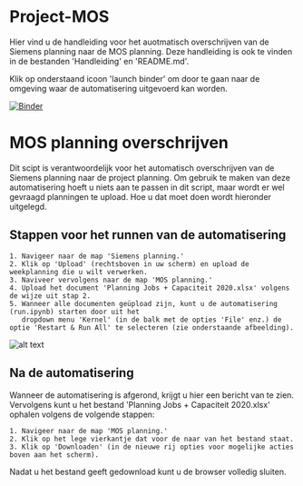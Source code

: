 # Project-MOS
Hier vind u de handleiding voor het auotmatisch overschrijven van de Siemens planning naar de MOS planning. Deze handleiding is ook te vinden in de bestanden 'Handleiding' en 'README.md'.

Klik op onderstaand icoon 'launch binder' om door te gaan naar de omgeving waar de automatisering uitgevoerd kan worden.

[![Binder](https://mybinder.org/badge_logo.svg)](https://mybinder.org/v2/gh/cwend-iam/MOS/main)

# MOS planning overschrijven
Dit scipt is verantwoordelijk voor het automatisch overschrijven van de Siemens planning naar de project planning. Om gebruik te maken van deze automatisering hoeft u niets aan te passen in dit script, maar wordt er wel gevraagd planningen te upload. Hoe u dat moet doen wordt hieronder uitgelegd. 

## Stappen voor het runnen van de automatisering
    1. Navigeer naar de map 'Siemens planning.'
    2. Klik op 'Upload' (rechtsboven in uw scherm) en upload de weekplanning die u wilt verwerken.
    3. Naviveer vervolgens naar de map 'MOS planning.'
    4. Upload het document 'Planning Jobs + Capaciteit 2020.xlsx' volgens de wijze uit stap 2.
    5. Wanneer alle documenten geüpload zijn, kunt u de automatisering (run.ipynb) starten door uit het 
       dropdown menu 'Kernel' (in de balk met de opties 'File' enz.) de optie 'Restart & Run All' te selecteren (zie onderstaande afbeelding). 
 
![alt text](https://i.stack.imgur.com/neKoy.png)

## Na de automatisering
Wanneer de automatisering is afgerond, krijgt u hier een bericht van te zien. Vervolgens kunt u het bestand 'Planning Jobs + Capaciteit 2020.xlsx' ophalen volgens de volgende stappen:

    1. Navigeer naar de map 'MOS planning.'
    2. Klik op het lege vierkantje dat voor de naar van het bestand staat.
    3. Klik op 'Downloaden' (in de nieuwe rij opties voor mogelijke acties boven aan het scherm).

Nadat u het bestand geeft gedownload kunt u de browser volledig sluiten.
